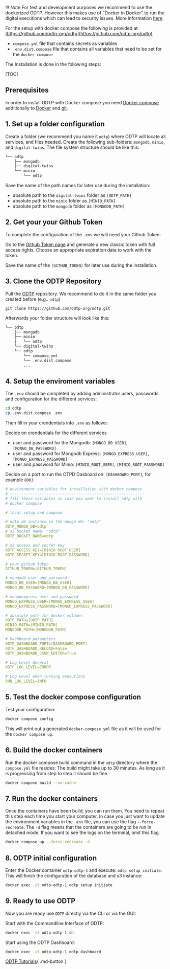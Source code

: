 !!! Note
    For test and development purposes we recommend to use the dockerized ODTP.
    However this makes use of "Docker in Docker" to run the digital executions which can lead to security issues. More information [here](https://jpetazzo.github.io/2015/09/03/do-not-use-docker-in-docker-for-ci/).

For the setup with docker compose the following is provided at [https://github.com/odtp-org/odtp](https://github.com/odtp-org/odtp)

- `compose.yml` file that contains secrets as variables
- `.env.dist.compose` file that contains all variables that need to be set for the `docker compose`

The Installation  is done in the following steps: 

[TOC]

## Prerequisites

In order to install ODTP with Docker compose you need [Docker compose](https://docs.docker.com/compose/install/) additionally to [Docker](https://www.docker.com/) and [git](https://git-scm.com/).

## 1. Set up a folder configuration 

Create a folder (we recommend you name it `odtp`) where ODTP will locate all services, and files needed.
Create the following sub-folders: `mongodb`, `minio`, and `digital-twins`.
The file system structure should be like this:

```bash
└── odtp
    ├── mongodb
    ├── digital-twins
    └── minio
        └── odtp
```

Save the name of the path names for later use during the installation:

- absolute path to the `digital-twins` folder as `[ODTP_PATH]`
- absolute path to the `minio` folder as `[MINIO_PATH]`
- absolute path to the `mongodb` folder as `[MONGODB_PATH]`

## 2. Get your your Github Token

To complete the configuration of the `.env` we will need your Github Token: 

Go to the [Github Token page](https://github.com/settings/tokens) and generate a new classic token with full access rights.
Choose an appropriate expiration data to work with the token.

Save the name of the `[GITHUB_TOKEN]` for later use during the installation.

## 3. Clone the ODTP Repository

Pull the [ODTP](https://github.com/odtp-org/odtp/tree/main) repository.
We recommend to do it in the same folder you created before (e.g.. `odtp`)

```
git clone https://github.com/odtp-org/odtp.git
```

Afterwards your folder structure will look like this:

```bash
└── odtp
    ├── mongodb
    ├── minio
    |   └── odtp
    └── digital-twins
    └── odtp
        └── compose.yml
        └── .env.dist.compose
        ...
```

## 4. Setup the enviroment variables

The `.env` should be completed by adding administrator users, passwords and configuration for the different services: 

```bash
cd odtp
cp .env.dist.compose .env
```

Then fill in your crendentials into `.env` as follows:

Decide on crendentials for the different services

- user and password for the Mongodb: `[MONGO_DB_USER]`, `[MONGO_DB_PASSWORD]` 
- user and password for Mongodb Express: `[MONGO_EXPRESS_USER]`, `[MONGO_EXPRESS_PASSWORD]` 
- user and password for Minio: `[MINIO_ROOT_USER]`, `[MINIO_ROOT_PASSWORD]` 

Decide on a port to run the OTPD Dasboard on: `[DASHBOARD_PORT]`, for example `8003`

```yaml
# environment variables for installation with docker compose
# -----------------------------------------------------------
# fill these variables in case you want to install odtp with
# docker compose

# local setup and compose

# odtp db instance in the mongo db: "odtp"
ODTP_MONGO_DB=odtp
# s3 bucket name: "odtp" 
ODTP_BUCKET_NAME=odtp

# s3 access and secret key
ODTP_ACCESS_KEY=[MINIO_ROOT_USER]      
ODTP_SECRET_KEY=[MINIO_ROOT_PASSWORD]

# your github token
GITHUB_TOKEN=[GITHUB_TOKEN]

# mongodb user and password
MONGO_DB_USER=[MONGO_DB_USER]
MONGO_DB_PASSWORD=[MONGO_DB_PASSWORD]

# mongoexpress user and password
MONGO_EXPRESS_USER=[MONGO_EXPRESS_USER]
MONGO_EXPRESS_PASSWORD=[MONGO_EXPRESS_PASSWORD]

# absolute path for docker volumes
ODTP_PATH=[ODTP_PATH]
MINIO_PATH=[MINIO_PATH]
MONGODB_PATH=[MONGODB_PATH]

# Dashboard parameters
ODTP_DASHBOARD_PORT=[DASHBOARD_PORT]
ODTP_DASHBOARD_RELOAD=False 
ODTP_DASHBOARD_JSON_EDITOR=True

# Log Level General
ODTP_LOG_LEVEL=ERROR

# Log Level when running executions
RUN_LOG_LEVEL=INFO
```

## 5. Test the docker compose configuration

Test your configuration: 

```bash
docker compose config
```

This will print out a generated `docker-compose.yml` file as it will be 
used for the `docker compose up`. 

## 6. Build the docker containers

Run the docker compose build command in the `odtp` directory where the `compose.yml` file resides:
The build might take up to 30 minutes. As long as it is progressing from step to step it should be fine.

```bash
docker compose build --no-cache
```

## 7. Run the docker containers

Once the containers have been build, you can run them. You need to repeat this step each time you start your computer.
In case you just want to update the environment variables in the `.env` file, you can use the flag `--force-recreate`.
The `-d` flag means that the containers are going to be run in detached mode. If you want to see the logs on the terminal, omit this flag. 

```bash
docker compose up --force-recreate -d  
```

## 8. ODTP initial configuration

Enter the Docker container `odtp-odtp-1` and execute: `odtp setup initiate`. This will finish the configuration of the database and s3 instance:

```bash
docker exec -it odtp-odtp-1 odtp setup initiate
```

## 9. Ready to use ODTP

Now you are ready use `ODTP` directly via the CLI or via the GUI:

Start with the Commandline Interface of ODTP: 

```bash
docker exec -it odtp-odtp-1 sh
```

Start using the ODTP Dashboard: 

```bash
docker exec -it odtp-odtp-1 odtp dashboard 
```

[ODTP Tutorials](../tutorials/index.md){ .md-button }
